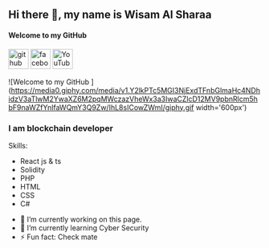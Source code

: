 ## Hi there 👋, my name is Wisam Al Sharaa
#### Welcome to my GitHub
[<img src='https://cdn.jsdelivr.net/npm/simple-icons@3.0.1/icons/github.svg' alt='github' height='40'>](https://github.com/wisam-sh)  [<img src='https://cdn.jsdelivr.net/npm/simple-icons@3.0.1/icons/facebook.svg' alt='facebook' height='40'>](https://www.facebook.com/wisam230395)  [<img src='https://cdn.jsdelivr.net/npm/simple-icons@3.0.1/icons/youtube.svg' alt='YouTube' height='40'>](https://www.youtube.com/@web3syria)  

![Welcome to my GitHub ](https://media0.giphy.com/media/v1.Y2lkPTc5MGI3NjExdTFnbGlmaHc4NDhidzV3aTlwM2YwaXZ6M2pqMWczazVheWx3a3IwaCZlcD12MV9pbnRlcm5hbF9naWZfYnlfaWQmY3Q9Zw/IhL8sICowZWmI/giphy.gif width='600px') 

### I am blockchain developer 

Skills: 
* React js & ts
* Solidity
* PHP
* HTML
* CSS
* C#

- 🔭 I’m currently working on this page. 
- 🌱 I’m currently learning Cyber Security  
- ⚡ Fun fact: Check mate 





